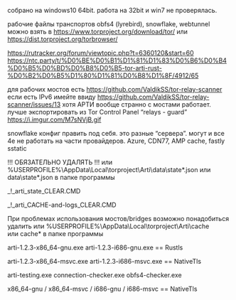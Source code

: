 собрано на windows10 64bit.
работа на 32bit и win7 не проверялась.

рабочие файлы транспортов obfs4 (lyrebird), snowflake, webtunnel можно взять в https://www.torproject.org/download/tor/ или https://dist.torproject.org/torbrowser/

https://rutracker.org/forum/viewtopic.php?t=6360120&start=60
https://ntc.party/t/%D0%BE%D0%B1%D1%81%D1%83%D0%B6%D0%B4%D0%B5%D0%BD%D0%B8%D0%B5-tor-arti-rust-%D0%B2%D0%B5%D1%80%D1%81%D0%B8%D1%8F/4912/65

для рабочих мостов есть https://github.com/ValdikSS/tor-relay-scanner
если есть IPv6 имейте ввиду https://github.com/ValdikSS/tor-relay-scanner/issues/13
хотя АРТИ вообще странно с мостами работает. лучше экспортировать из Tor Control Panel “relays - guard” https://i.imgur.com/M7sNVjB.gif

snowflake конфиг править под себя.
это разные “сервера”. могут и все 4е не работать на части провайдеров.
Azure, CDN77, AMP cache, fastly sstatic

!!! ОБЯЗАТЕЛЬНО УДАЛЯТЬ !!!
или %USERPROFILE%\AppData\Local\torproject\Arti\data\state*.json
или data\state*.json в папке программы

_!_arti_state_CLEAR.CMD

_!_arti_CACHE-and-logs_CLEAR.CMD

При проблемах использования мостов/bridges возможно понадобиться удалить
или %USERPROFILE%\AppData\Local\torproject\Arti\cache\
или cache\* в папке программы

arti-1.2.3-x86_64-gnu.exe arti-1.2.3-i686-gnu.exe == Rustls

arti-1.2.3-x86_64-msvc.exe arti-1.2.3-i686-msvc.exe == NativeTls

arti-testing.exe
connection-checker.exe
obfs4-checker.exe

x86_64-gnu / x86_64-msvc / i686-gnu / i686-msvc == NativeTls
